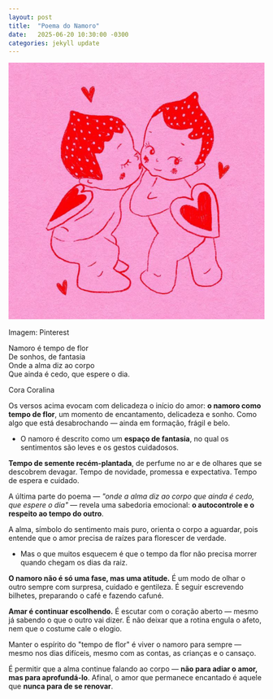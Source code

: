 ```yaml
---
layout: post
title:  "Poema do Namoro"
date:   2025-06-20 10:30:00 -0300
categories: jekyll update
---
```

![](img/2f37c7d7-ecf3-4d9e-b409-dc54a4db714d_736x736.jpg)

Imagem: Pinterest

Namoro é tempo de flor  
De sonhos, de fantasia  
Onde a alma diz ao corpo  
Que ainda é cedo, que espere o dia.

Cora Coralina

Os versos acima evocam com delicadeza o início do amor: **o namoro como tempo de flor**, um momento de encantamento, delicadeza e sonho. Como algo que está desabrochando — ainda em formação, frágil e belo.

-   O namoro é descrito como um **espaço de fantasia**, no qual os sentimentos são leves e os gestos cuidadosos.
    

**Tempo de semente recém-plantada**, de perfume no ar e de olhares que se descobrem devagar. Tempo de novidade, promessa e expectativa. Tempo de espera e cuidado.

A última parte do poema — _"onde a alma diz ao corpo que ainda é cedo, que espere o dia"_ — revela uma sabedoria emocional: **o autocontrole e o** **respeito ao tempo do outro**.

A alma, símbolo do sentimento mais puro, orienta o corpo a aguardar, pois entende que o amor precisa de raízes para florescer de verdade.

-   Mas o que muitos esquecem é que o tempo da flor não precisa morrer quando chegam os dias da raiz.
    

**O namoro não é só uma fase, mas uma atitude.** É um modo de olhar o outro sempre com surpresa, cuidado e gentileza. É seguir escrevendo bilhetes, preparando o café e fazendo cafuné.

**Amar é continuar escolhendo.** É escutar com o coração aberto — mesmo já sabendo o que o outro vai dizer. É não deixar que a rotina engula o afeto, nem que o costume cale o elogio.

Manter o espírito do "tempo de flor" é viver o namoro para sempre — mesmo nos dias difíceis, mesmo com as contas, as crianças e o cansaço.

É permitir que a alma continue falando ao corpo — **não para adiar o amor, mas para aprofundá-lo**. Afinal, o amor que permanece encantado é aquele que **nunca para de se renovar**.
